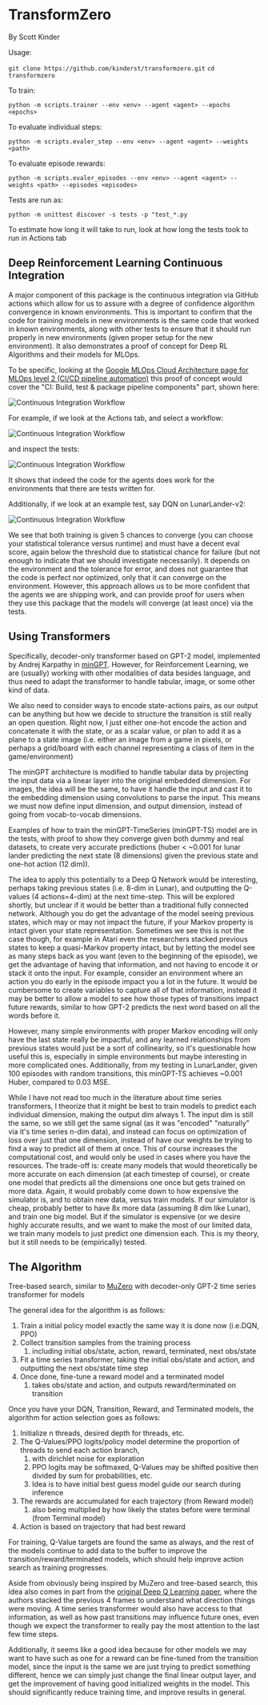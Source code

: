 # TransformZero

By Scott Kinder

Usage:

`git clone https://github.com/kinderst/transformzero.git`
`cd transformzero`

To train:

`python -m scripts.trainer --env <env> --agent <agent> --epochs <epochs>`

To evaluate individual steps:

`python -m scripts.evaler_step --env <env> --agent <agent> --weights <path>`

To evaluate episode rewards:

`python -m scripts.evaler_episodes --env <env> --agent <agent> --weights <path> --episodes <episodes>`

Tests are run as:

`python -m unittest discover -s tests -p "test_*.py`

To estimate how long it will take to run, look at how long the tests took to run in Actions tab

## Deep Reinforcement Learning Continuous Integration

A major component of this package is the continuous integration via GitHub actions which allow for
us to assure with a degree of confidence algorithm convergence in known environments. This is important to 
confirm that the code for training models in new environments is the same code that worked in known environments, 
along with other tests to ensure that it should run properly in new environments (given proper setup for the 
new environment). It also demonstrates a proof of concept for Deep RL Algorithms and their models for MLOps.

To be specific, looking at the 
[Google MLOps Cloud Architecture page for MLOps level 2 (CI/CD pipeline automation)](https://cloud.google.com/architecture/mlops-continuous-delivery-and-automation-pipelines-in-machine-learning)
this proof of concept would cover the "CI: Build, test & package pipeline components" part, shown here:

![Continuous Integration Workflow](images/ci-pipeline-google.PNG)

For example, if we look at the Actions tab, and select a workflow:

![Continuous Integration Workflow](images/ci-body.PNG)

and inspect the tests:

![Continuous Integration Workflow](images/ci-output.PNG)

It shows that indeed the code for the agents does work for the environments that there are tests written for.

Additionally, if we look at an example test, say DQN on LunarLander-v2:

![Continuous Integration Workflow](images/ci-code.PNG)

We see that both training is given 5 chances to converge (you can choose your statistical tolerance versus runtime)
and must have a decent eval score, again below the threshold due to statistical chance for failure (but not enough to
indicate that we should investigate necessarily). It depends on the environment and the tolerance for error,
and does not guarantee that the code is perfect nor optimized, only that it can converge on the environment.
However, this approach allows us to be more confident that the agents we are shipping work, and can provide proof
for users when they use this package that the models will converge (at least once) via the tests.

## Using Transformers

Specifically, decoder-only transformer based on GPT-2 model, implemented by Andrej Karpathy in
[minGPT](https://github.com/karpathy/minGPT). However, for Reinforcement Learning, we are (usually)
working with other modalities of data besides language, and thus need to adapt the transformer
to handle tabular, image, or some other kind of data.

We also need to consider ways to encode state-actions pairs, as our output can be anything but how
we decide to structure the transition is still really an open question. Right now, I just either one-hot
encode the action and concatenate it with the state, or as a scalar value, or plan to add it as a plane to a state
image (i.e. either an image from a game in pixels, or perhaps a grid/board with each channel representing a class of
item in the game/environment)

The minGPT architecture is modified to handle tabular data by projecting the input data via a linear layer
into the original embedded dimension. For images, the idea will be the same, to have it handle the input
and cast it to the embedding dimension using convolutions to parse the input. This means we must now define
input dimension, and output dimension, instead of going from vocab-to-vocab dimensions.

Examples of how to train the minGPT-TimeSeries (minGPT-TS) model are in the tests, with proof to show they
converge given both dummy and real datasets, to create very accurate predictions (huber < ~0.001 for lunar lander
predicting the next state (8 dimensions) given the previous state and one-hot action (12 dim)).

The idea to apply this potentially to a Deep Q Network would be interesting, perhaps taking previous
states (i.e. 8-dim in Lunar), and outputting the Q-values (4 actions=4-dim) at the next time-step. 
This will be explored shortly, but unclear if it would be better than a traditional fully connected network.
Although you do get the advantage of the model seeing previous states, which may or may not impact the future,
if your Markov property is intact given your state representation. Sometimes we see this is not the case though,
for example in Atari even the researchers stacked previous states to keep a quasi-Markov property intact, but
by letting the model see as many steps back as you want (even to the beginning of the episode), we get the advantage
of having that information, and not having to encode it or stack it onto the input. For example, consider an environment
where an action you do early in the episode impact you a lot in the future. It would be cumbersome to create
variables to capture all of that information, instead it may be better to allow a model to see how those types
of transitions impact future rewards, similar to how GPT-2 predicts the next word based on all the words before it.

However, many simple environments with proper Markov encoding will only have the last state really be impactful, and
any learned relationships from previous states would just be a sort of collinearity, so it's questionable how useful
this is, especially in simple environments but maybe interesting in more complicated ones. Additionally, from
my testing in LunarLander, given 100 episodes with random transitions, this minGPT-TS achieves ~0.001 Huber, compared
to 0.03 MSE.

While I have not read too much in the literature about time series transformers, I theorize that it might be best to
train models to predict each individual dimension, making the output dim always 1. The input dim is still the same,
so we still get the same signal (as it was "encoded" "naturally" via it's time series n-dim data), and instead
can focus on optimization of loss over just that one dimension, instead of have our weights be trying to find a way to
predict all of them at once. This of course increases the computational cost, and would only be used in cases
where you have the resources. The trade-off is: create many models that would theoretically be more accurate on
each dimension (at each timestep of course), or create one model that predicts all the dimensions one once but
gets trained on more data. Again, it would probably come down to how expensive the simulator is, and to obtain new
data, versus train models. If our simulator is cheap, probably better to have 8x more data (assuming 8 dim like Lunar),
and train one big model. But if the simulator is expensive (or we desire highly accurate results, and we want to make
the most of our limited data, we train many models to just predict one dimension each. This is my theory, but it still
needs to be (empirically) tested.

## The Algorithm

Tree-based search, similar to [MuZero](https://arxiv.org/abs/1911.08265) with decoder-only GPT-2 time series 
transformer for models

The general idea for the algorithm is as follows:

1. Train a initial policy model exactly the same way it is done now (i.e.DQN, PPO)
2. Collect transition samples from the training process
   1. including initial obs/state, action, reward, terminated, next obs/state
3. Fit a time series transformer, taking the initial obs/state and action, and outputting the next obs/state time step
4. Once done, fine-tune a reward model and a terminated model
   1. takes obs/state and action, and outputs reward/terminated on transition

Once you have your DQN, Transition, Reward, and Terminated models, the algorithm for action selection goes as follows:

1. Initialize n threads, desired depth for threads, etc.
2. The Q-Values/PPO logits/policy model determine the proportion of threads to send each action branch, 
   1. with dirichlet noise for exploration
   2. PPO logits may be softmaxed, Q-Values may be shifted positive then divided by sum for probabilities, etc.
   3. Idea is to have initial best guess model guide our search during inference
3. The rewards are accumulated for each trajectory (from Reward model)
   1. also being multiplied by how likely the states before were terminal (from Terminal model)
4. Action is based on trajectory that had best reward

For training, Q-Value targets are found the same as always, and the rest of the models continue to add data to the 
buffer to improve the transition/reward/terminated models, which should help improve action search as training 
progresses.

Aside from obviously being inspired by MuZero and tree-based search, this idea also comes in part from 
the [original Deep Q Learning paper](https://arxiv.org/abs/1312.5602), where the authors stacked the previous 
4 frames to understand what direction things were moving. A time series transformer would also have 
access to that information, as well as how past transitions may influence future ones, even though we expect 
the transformer to really pay the most attention to the last few time steps.

Additionally, it seems like a good idea because for other models we may want to have such as one for 
a reward can be fine-tuned from the transition model, since the input is the same we are just trying to 
predict something different, hence we can simply just change the final linear output layer, and get the improvement
of having good initialized weights in the model. This should significantly reduce training time,
and improve results in general.